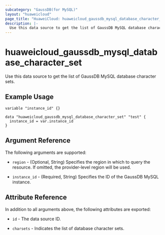 ```yaml
---
subcategory: "GaussDB(for MySQL)"
layout: "huaweicloud"
page_title: "HuaweiCloud: huaweicloud_gaussdb_mysql_database_character_set"
description: |-
  Use this data source to get the list of GaussDB MySQL database character sets.
---
```


# huaweicloud_gaussdb_mysql_database_character_set

Use this data source to get the list of GaussDB MySQL database character sets.

## Example Usage

```hcl
variable "instance_id" {}

data "huaweicloud_gaussdb_mysql_database_character_set" "test" {
  instance_id = var.instance_id
}
```

## Argument Reference

The following arguments are supported:

* `region` - (Optional, String) Specifies the region in which to query the resource.
  If omitted, the provider-level region will be used.

* `instance_id` - (Required, String) Specifies the ID of the GaussDB MySQL instance.

## Attribute Reference

In addition to all arguments above, the following attributes are exported:

* `id` - The data source ID.

* `charsets` - Indicates the list of database character sets.

